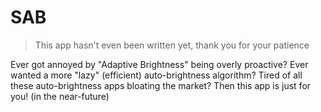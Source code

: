 # SAB
 > This app hasn't even been written yet, thank you for your patience

Ever got annoyed by "Adaptive Brightness" being overly proactive? Ever wanted a more "lazy" (efficient) auto-brightness algorithm? Tired of all these auto-brightness apps bloating the market? Then this app is just for you! (in the near-future)
